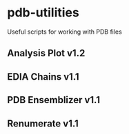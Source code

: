 # pdb-utilities
Useful scripts for working with PDB files

## Analysis Plot v1.2

## EDIA Chains v1.1

## PDB Ensemblizer v1.1

## Renumerate v1.1

